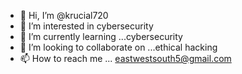 - 👋 Hi, I’m @krucial720
- 👀 I’m interested in cybersecurity
- 🌱 I’m currently learning ...cybersecurity
- 💞️ I’m looking to collaborate on ...ethical hacking
- 📫 How to reach me ... eastwestsouth5@gmail.com

<!---
krucial720/krucial720 is a ✨ special ✨ repository because its `README.md` (this file) appears on your GitHub profile.
You can click the Preview link to take a look at your changes.
--->
